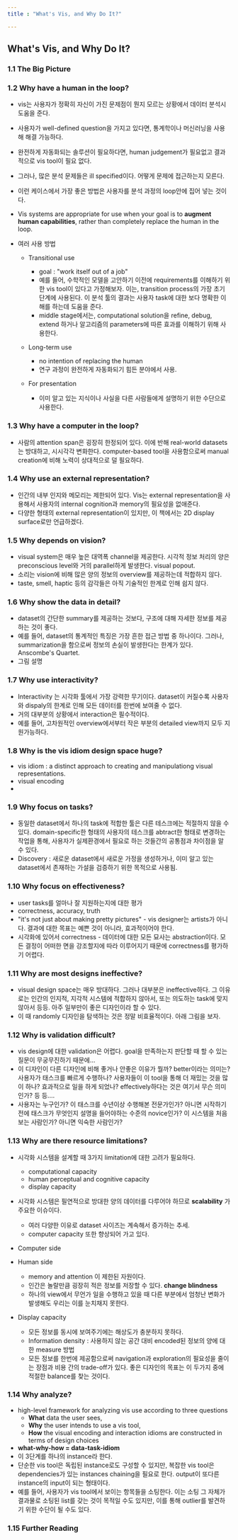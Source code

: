 ```yaml
---
title : "What's Vis, and Why Do It?"

---
```


## What's Vis, and Why Do It?

### 1.1 The Big Picture

### 1.2 Why have a human in the loop?
- vis는 사용자가 정확히 자신이 가진 문제점이 뭔지 모르는 상황에서 데이터 분석시 도움을 준다.
- 사용자가 well-defined question을 가지고 있다면, 통계학이나 머신러닝을 사용해 해결 가능하다.
- 완전하게 자동화되는 솔루션이 필요하다면, human judgement가 필요없고 결과적으로 vis tool이 필요 없다.

- 그러나, 많은 분석 문제들은 ill specified이다. 어떻게 문제에 접근하는지 모른다.
- 이런 케이스에서 가장 좋은 방법은 사용자를 분석 과정의 loop안에 집어 넣는 것이다.
- Vis systems are appropriate for use when your goal is to **augment human capabilities**, rather than completely replace the human in the loop.

- 여러 사용 방법
    - Transitional use
        - goal : "work itself out of a job" 
        - 예를 들어, 수학적인 모델을 고안하기 이전에 requirements를 이해하기 위한 vis tool이 있다고 가정해보자. 이는, transition process의 가장 초기 단계에 사용된다. 이 분석 툴의 결과는 사용자 task에 대한 보다 명확한 이해를 하는데 도움을 준다.
        - middle stage에서는, computational solution을 refine, debug, extend 하거나 알고리즘의 parameters에 따른 효과를 이해하기 위해 사용한다.

    - Long-term use
        - no intention of replacing the human
        - 연구 과정이 완전하게 자동화되기 힘든 분야에서 사용.
    - For presentation
        - 이미 알고 있는 지식이나 사실을 다른 사람들에게 설명하기 위한 수단으로 사용한다.


### 1.3 Why have a computer in the loop?
- 사람의 attention span은 굉장히 한정되어 있다. 이에 반해 real-world datasets는 방대하고, 시시각각 변화한다. computer-based tool을 사용함으로써 manual creation에 비해 노력이 상대적으로 덜 필요하다.


### 1.4 Why use an external representation?
- 인간의 내부 인지와 메모리는 제한되어 있다. Vis는 external representation을 사용해서 사용자의 internal cognition과 memory의 필요성을 없애준다.
- 다양한 형태의 external representation이 있지만, 이 책에서는 2D display surface로만 언급하겠다.

### 1.5 Why depends on vision?
- visual system은 매우 높은 대역폭 channel을 제공한다. 시각적 정보 처리의 양은 preconscious level와 거의 parallel하게 발생한다. visual popout.
- 소리는 vision에 비해 많은 양의 정보의 overview를 제공하는데 적합하지 않다. 
- taste, smell, haptic 등의 감각들은 아직 기술적인 한계로 인해 쉽지 않다.

### 1.6 Why show the data in detail?
- dataset의 간단한 summary를 제공하는 것보다, 구조에 대해 자세한 정보를 제공하는 것이 좋다.
- 예를 들어, dataset의 통계적인 특징은 가장 흔한 접근 방법 중 하나이다. 그러나, summarization을 함으로써 정보의 손실이 발생한다는 한계가 있다. Anscombe's Quartet.
- 그림 설명

### 1.7 Why use interactivity?
- Interactivity 는 시각화 툴에서 가장 강력한 무기이다. dataset이 커질수록 사용자와 dispaly의 한계로 인해 모든 데이터를 한번에 보여줄 수 없다. 
- 거의 대부분의 상황에서 interaction은 필수적이다. 
- 예를 들어, 고차원적인 overview에서부터 작은 부분의 detailed view까지 모두 지원가능하다.


### 1.8 Why is the vis idiom design space huge?
- vis idiom : a distinct approach to creating and manipulationg visual representations.
- visual encoding
- 

### 1.9 Why focus on tasks?
- 동일한 dataset에서 하나의 task에 적합한 툴은 다른 테스크에는 적절하지 않을 수 있다.
domain-specific한 형태의 사용자의 테스크를 abtract한 형태로 변경하는 작업을 통해, 사용자가 실제환경에서 필요로 하는 것들간의 공통점과 차이점을 알 수 있다.
- Discovery : 새로운 dataset에서 새로운 가정을 생성하거나, 이미 알고 있는 dataset에서 존재하는 가설을 검증하기 위한 목적으로 사용됨.

### 1.10 Why focus on effectiveness?
- user tasks를 얼마나 잘 지원하는지에 대한 평가
- correctness, accuracy, truth
- "it's not just about making pretty pictures" - vis designer는 artists가 아니다. 결과에 대한 목표는 예쁜 것이 아니라, 효과적이어야 한다.
- 시각화에 있어서 correctness - 데이터에 대한 모든 묘사는 abstraction이다. 모든 결정이 어떠한 면을 강조할지에 따라 이루어지기 때문에 correctness를 평가하기 어렵다.

### 1.11 Why are most designs ineffective?
- visual design space는 매우 방대하다. 그러나 대부분은 ineffective하다. 그 이유로는 인간의 인지적, 지각적 시스템에 적합하지 않아서, 또는 의도하는 task에 맞지 않아서 등등. 아주 일부만이 좋은 디자인이라 할 수 있다. 
- 이 때 randomly 디자인을 탐색하는 것은 정말 비효율적이다. 아래 그림을 보자.

### 1.12 Why is validation difficult?
- vis design에 대한 validation은 어렵다. goal을 만족하는지 판단할 때 할 수 있는 질문이 무궁무진하기 때문에...
- 이 디자인이 다른 디자인에 비해 좋거나 안좋은 이유가 뭘까? better이라는 의미는? 사용자가 태스크를 빠르게 수행하나? 사용자들이 이 tool을 통해 더 재밌는 것을 많이 하나? 효과적으로 일을 하게 되었나? effectively하다는 것은 여기서 무슨 의미인가? 등 등....
- 사용자는 누구인가? 이 태스크를 수년이상 수행해본 전문가인가? 아니면 시작하기전에 태스크가 무엇인지 설명을 들어야하는 수준의 novice인가? 이 시스템을 처음 보는 사람인가? 아니면 익숙한 사람인가?

### 1.13 Why are there resource limitations?
- 시각화 시스템을 설계할 때 3가지 limitation에 대한 고려가 필요하다.
    - computational capacity
    - human perceptual and cognitive capacity
    - display capacity

- 시각화 시스템은 필연적으로 방대한 양의 데이터를 다루어야 하므로 **scalability** 가 주요한 이슈이다.
    - 여러 다양한 이유로 dataset 사이즈는 계속해서 증가하는 추세.
    - computer capacity 또한 향상되어 가고 있다.

- Computer side
- Human side
    - memory and attention 이 제한된 자원이다.
    - 인간은 놀랄만큼 굉장히 적은 정보를 저장할 수 있다. **change blindness**
    - 하나의 view에서 무언가 일을 수행하고 있을 때 다른 부분에서 엄청난 변화가 발생해도 우리는 이를 눈치채지 못한다.
- Display capacity
    - 모든 정보를 동시에 보여주기에는 해상도가 충분하지 못하다.
    - Information density : 사용하지 않는 공간 대비 encoded된 정보의 양에 대한 measure 방법
    - 모든 정보를 한번에 제공함으로써 navigation과 exploration의 필요성을 줄이는 장점과 비용 간의 trade-off가 있다. 좋은 디자인의 목표는 이 두가지 중에 적절한 balance를 찾는 것이다.

### 1.14 Why analyze?
- high-level framework for analyzing vis use according to three questions
    - **What** data the user sees,
    - **Why** the user intends to use a vis tool,
    - **How** the visual encoding and interaction idioms are constructed in terms of design choices
- **what-why-how  = data-task-idiom**
- 이 3단계를 하나의 instance라 한다.
- 단순한 vis tool은 독립된 instance로도 구성할 수 있지만, 복잡한 vis tool은 dependencies가 있는 instances chaining을 필요로 한다. output이 또다른 instance의 input이 되는 형태이다.
- 예를 들어, 사용자가 vis tool에서 보이는 항목들을 소팅한다. 이는 소팅 그 자체가 결과물로 소팅된 list를 갖는 것이 목적일 수도 있지만, 이를 통해 outlier를 발견하기 위한 수단이 될 수도 있다.

### 1.15 Further Reading
